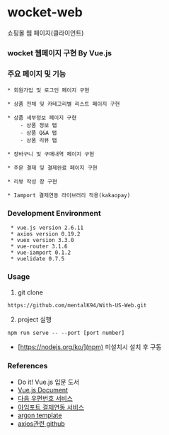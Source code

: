 # wocket-web
쇼핑몰 웹 페이지(클라이언트)

### wocket 웹페이지 구현 By Vue.js

### 주요 페이지 및 기능
```
* 회원가입 및 로그인 페이지 구현

* 상품 전체 및 카테고리별 리스트 페이지 구현

* 상품 세부정보 페이지 구현
    - 상품 정보 탭
    - 상품 Q&A 탭
    - 상품 리뷰 탭

* 장바구니 및 구매내역 페이지 구현

* 주문 결제 및 결제완료 페이지 구현

* 리뷰 작성 창 구현

* Iamport 결제연동 라이브러리 적용(kakaopay)
```

### Development Environment
```
 * vue.js version 2.6.11 
 * axios version 0.19.2
 * vuex version 3.3.0
 * vue-router 3.1.6
 * vue-iamport 0.1.2
 * vuelidate 0.7.5
 ```

### Usage
 1. git clone
```
https://github.com/mentalK94/With-US-Web.git
```

 2. project 실행
 ```
 npm run serve -- --port [port number]
 ```
 * [https://nodejs.org/ko/](npm) 미설치시 설치 후 구동

### References
 * Do it! Vue.js 입문 도서
 * [Vue.js Document](https://kr.vuejs.org/v2/guide/index.html)
 * [다음 우편번호 서비스](http://postcode.map.daum.net/guide)
 * [아임포트 결제연동 서비스](https://www.iamport.kr)
 * [argon template](https://www.creative-tim.com/product/vue-argon-design-system)
 * [axios관련 github](https://github.com/axios/axios)
